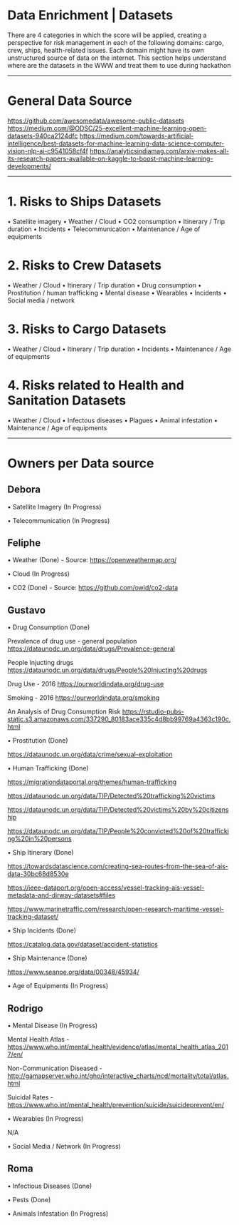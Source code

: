 # Data Enrichment | Datasets

There are 4 categories in which the score will be applied, creating a perspective for risk management in each of the following domains: cargo, crew, ships, health-related issues. Each domain might have its own unstructured source of data on the internet. This section helps understand where are the datasets in the WWW and treat them to use during hackathon



_________________________________________________________________________________________________________________________________

# General Data Source
https://github.com/awesomedata/awesome-public-datasets
https://medium.com/@ODSC/25-excellent-machine-learning-open-datasets-940ca2124dfc
https://medium.com/towards-artificial-intelligence/best-datasets-for-machine-learning-data-science-computer-vision-nlp-ai-c9541058cf4f
https://analyticsindiamag.com/arxiv-makes-all-its-research-papers-available-on-kaggle-to-boost-machine-learning-developments/
_________________________________________________________________________________________________________________________________

# 1. Risks to Ships Datasets
•	Satellite imagery
•	Weather / Cloud
•	CO2 consumption
•	Itinerary / Trip duration
•	Incidents
•	Telecommunication
•	Maintenance / Age of equipments




# 2. Risks to Crew Datasets
•	Weather / Cloud
•	Itinerary / Trip duration
•	Drug consumption
•	Prostitution / human trafficking
•	Mental disease
•	Wearables
•	Incidents
•	Social media / network




# 3. Risks to Cargo Datasets
•	Weather / Cloud
•	Itinerary / Trip duration
•	Incidents
•	Maintenance / Age of equipments




# 4. Risks related to Health and Sanitation Datasets
•	Weather / Cloud 
•	Infectous diseases
•	Plagues
•	Animal infestation
•	Maintenance / Age of equipments




_________________________________________________________________________________________________________________________________

# Owners per Data source

## Debora
•	Satellite Imagery (In Progress)

•	Telecommunication (In Progress)




## Feliphe
•	Weather (Done) - Source: https://openweathermap.org/

•	Cloud (In Progress)

•	CO2 (Done) - Source: https://github.com/owid/co2-data




## Gustavo
•	Drug Consumption (Done)

Prevalence of drug use - general population
https://dataunodc.un.org/data/drugs/Prevalence-general

People Injucting drugs
https://dataunodc.un.org/data/drugs/People%20Injucting%20drugs

Drug Use -  2016
https://ourworldindata.org/drug-use

Smoking - 2016
https://ourworldindata.org/smoking

An Analysis of Drug Consumption Risk
https://rstudio-pubs-static.s3.amazonaws.com/337290_80183ace335c4d8bb99769a4363c190c.html

•	Prostitution (Done)

https://dataunodc.un.org/data/crime/sexual-exploitation

•	Human Trafficking (Done)

https://migrationdataportal.org/themes/human-trafficking

https://dataunodc.un.org/data/TIP/Detected%20trafficking%20victims

https://dataunodc.un.org/data/TIP/Detected%20victims%20by%20citizenship

https://dataunodc.un.org/data/TIP/People%20convicted%20of%20trafficking%20in%20persons


•	Ship Itinerary (Done)

https://towardsdatascience.com/creating-sea-routes-from-the-sea-of-ais-data-30bc68d8530e

https://ieee-dataport.org/open-access/vessel-tracking-ais-vessel-metadata-and-dirway-datasets#files

https://www.marinetraffic.com/research/open-research-maritime-vessel-tracking-dataset/


•	Ship Incidents (Done)

https://catalog.data.gov/dataset/accident-statistics


•	Ship Maintenance (Done)

https://www.seanoe.org/data/00348/45934/


•	Age of Equipments (In Progress)




## Rodrigo
•	Mental Disease (In Progress)

Mental Health Atlas - https://www.who.int/mental_health/evidence/atlas/mental_health_atlas_2017/en/

Non-Communication Diseased - http://gamapserver.who.int/gho/interactive_charts/ncd/mortality/total/atlas.html

Suicidal Rates - https://www.who.int/mental_health/prevention/suicide/suicideprevent/en/

•	Wearables (In Progress)

N/A

•	Social Media / Network (In Progress)




## Roma
•	Infectious Diseases (Done)

•	Pests (Done)

•	Animals Infestation (In Progress)
